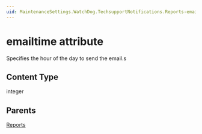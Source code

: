 ```yaml
---
uid: MaintenanceSettings.WatchDog.TechsupportNotifications.Reports-emailtime
---
```


# emailtime attribute

Specifies the hour of the day to send the email.s

## Content Type

integer

## Parents

[Reports](xref:MaintenanceSettings.WatchDog.TechsupportNotifications.Reports)
